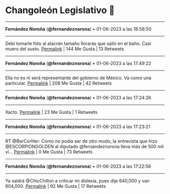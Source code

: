 # Changoleón Legislativo 🙈
*****
**Fernández Noroña** (**@fernandeznorona**) • 01-06-2023 a las 18:58:50
*****
Debí tomarle foto al alacrán tamaño llorarás que salió en el baño. Casi muero del susto.
[Permalink](https://twitter.com/fernandeznorona/status/1664466574353346560) | 144 Me Gusta | 13 Retweets
*****
**Fernández Noroña** (**@fernandeznorona**) • 01-06-2023 a las 17:49:22
*****
Ella no es ni será representante del gobierno de México. Va como una particular.
[Permalink](https://twitter.com/fernandeznorona/status/1664449095497400321) | 208 Me Gusta | 42 Retweets
*****
**Fernández Noroña** (**@fernandeznorona**) • 01-06-2023 a las 17:24:26
*****
Xacto.
[Permalink](https://twitter.com/fernandeznorona/status/1664442819036041218) | 23 Me Gusta | 1 Retweets
*****
**Fernández Noroña** (**@fernandeznorona**) • 01-06-2023 a las 17:23:21
*****
RT @BerCorHer: Como no podía ser de otro modo, la entrevista que hizo @ESCORPIONGOLDEN al diputado @fernandeznorona lleva más de 500 mil vi…
[Permalink](https://twitter.com/fernandeznorona/status/1664442545168871425) | 0 Me Gusta | 73 Retweets
*****
**Fernández Noroña** (**@fernandeznorona**) • 01-06-2023 a las 17:22:56
*****
Ya saldrá @ChicChillon a criticar mi dislexia, pues dije 640,000 y van 604,000.
[Permalink](https://twitter.com/fernandeznorona/status/1664442441162686465) | 92 Me Gusta | 17 Retweets